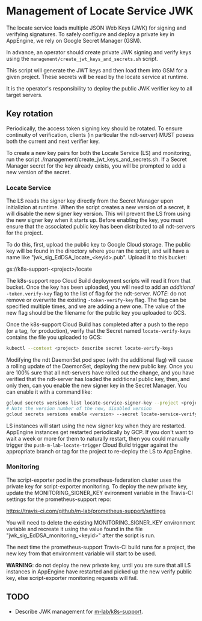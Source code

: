 # Management of Locate Service JWK

The locate service loads multiple JSON Web Keys (JWK) for signing and
verifying signatures. To safely configure and deploy a private key in
AppEngine, we rely on Google Secret Manager (GSM).

In advance, an operator should create private JWK signing and verify keys
using the `management/create_jwt_keys_and_secrets.sh` script.

This script will generate the JWT keys and then load them into GSM for a given
project. These secrets will be read by the locate service at runtime.

It is the operator's responsibility to deploy the public JWK verifier key to
all target servers.

## Key rotation

Periodically, the access token signing key should be rotated. To ensure
continuity of verification, clients (in particular the ndt-server) MUST posess
both the current and next verifier key.

To create a new key pairs for both the Locate Service (LS) and monitoring, run the script
./management/create_jwt_keys_and_secrets.sh. If a Secret Manager secret for the
key already exists, you will be prompted to add a new version of the secret.

### Locate Service

The LS reads the signer key directly from the Secret Manager upon initializion
at runtime. When the script creates a new version of a secret, it will disable
the new signer key version. This will prevent the LS from using the new signer
key when it starts up. Before enabling the key, you must ensure that the
associated public key has been distributed to all ndt-servers for the project.

To do this, first, upload the public key to Google Cloud storage. The public key
will be found in the directory where you ran the script, and will have a name
like "jwk_sig_EdDSA_locate_\<keyid\>.pub".  Upload it to this bucket:

gs://k8s-support-\<project\>/locate

The k8s-support repo Cloud Build deployment scripts will read it from that
bucket. Once the key has been uploaded, you will need to add an *additional*
`-token.verify-key` flag to the list of flag for the ndt-server. *NOTE*: do not
remove or overwrite the existing `-token-verify-key` flag. The flag can be
specified multiple times, and we are adding a new one. The value of the new flag
should be the filename for the public key you uploaded to GCS.

Once the k8s-support Cloud Build has completed after a push to the repo (or a
tag, for production), verify that the Secret named `locate-verify-keys` contains
the file you uploaded to GCS:

```sh
kubectl --context <project> describe secret locate-verify-keys
```

Modifying the ndt DaemonSet pod spec (with the additional flag) will cause a
rolling update of the DaemonSet, deploying the new public key. Once you are 100%
sure that all ndt-servers have rolled out the change, and you have verified that
the ndt-server has loaded the additional public key, then, and only then, can
you enable the new signer key in the Secret Manager. You can enable it with a
command like:

```sh
gcloud secrets versions list locate-service-signer-key --project <project>
# Note the version number of the new, disabled version
gcloud secrets versions enable <version> --secret locate-service-verify-key --project <project>
```

LS instances will start using the new signer key when they are restarted.
AppEngine instances get restarted periodically by GCP. If you don't want to wait
a week or more for them to naturally restart, then you could manually trigger
the `push-m-lab-locate-trigger` Cloud Build trigger against the appropriate
branch or tag for the project to re-deploy the LS to AppEngine.

### Monitoring

The script-exporter pod in the prometheus-federation cluster uses the private
key for script-exporter monitoring. To deploy the new private key, update the
MONITORING_SIGNER_KEY evironment variable in the Travis-CI settings for the
prometheus-support repo:

https://travis-ci.com/github/m-lab/prometheus-support/settings

You will need to delete the existing MONITORING_SIGNER_KEY environment variable
and recreate it using the value found in the file "jwk_sig_EdDSA_monitoring_\<keyid\>"
after the script is run.

The next time the prometheus-support Travis-CI build runs for a project, the new
key from that environment variable will start to be used.

**WARNING**: do not deploy the new private key, until you are sure that all LS
instances in AppEngine have restarted and picked up the new verify public key,
else script-exporter monitoring requests will fail.

## TODO

* Describe JWK management for
  [m-lab/k8s-support](http://github.com/m-lab/k8s-support).
